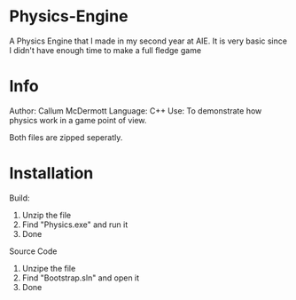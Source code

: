 # Physics-Engine
A Physics Engine that I made in my second year at AIE. It is very basic since I didn't have enough time to make a full fledge game

# Info 
Author: Callum McDermott
Language: C++
Use: To demonstrate how physics work in a game point of view.

Both files are zipped seperatly.

# Installation 
Build:

1. Unzip the file
2. Find "Physics.exe" and run it
3. Done

Source Code

1. Unzipe the file
2. Find "Bootstrap.sln" and open it
3. Done
